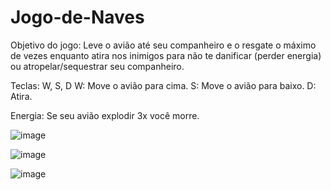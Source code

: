 # Jogo-de-Naves

Objetivo do jogo: Leve o avião até seu companheiro e o resgate o máximo de vezes enquanto atira nos inimigos para não te danificar (perder energia) ou atropelar/sequestrar seu companheiro.

Teclas: W, S, D
  W: Move o avião para cima.
  S: Move o avião para baixo.
  D: Atira.

Energia: Se seu avião explodir 3x você morre.

![image](https://user-images.githubusercontent.com/88815532/162342706-3d577062-85ea-4ed1-8609-b82362c7eff1.png)

![image](https://user-images.githubusercontent.com/88815532/162342723-de17b02e-ada4-420b-b257-dde40af1c1c0.png)

![image](https://user-images.githubusercontent.com/88815532/162342679-e616d3e5-ec13-4f36-bcb8-e0f71164beeb.png)

